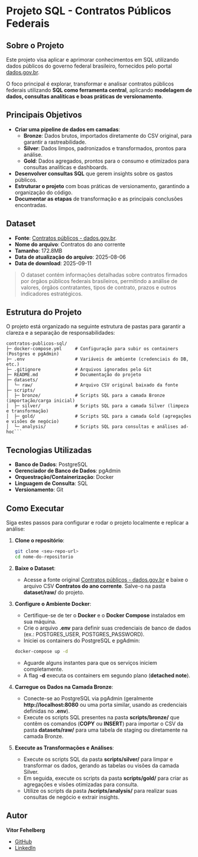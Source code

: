 # Projeto SQL - Contratos Públicos Federais

## Sobre o Projeto
Este projeto visa aplicar e aprimorar conhecimentos em SQL utilizando dados públicos do governo federal brasileiro, fornecidos pelo portal [dados.gov.br](https://dados.gov.br).

O foco principal é explorar, transformar e analisar contratos públicos federais utilizando **SQL como ferramenta central**, aplicando **modelagem de dados, consultas analíticas e boas práticas de versionamento**.

## Principais Objetivos

- **Criar uma pipeline de dados em camadas**:
    - **Bronze**: Dados brutos, importados diretamente do CSV original, para garantir a rastreabilidade.
    - **Silver**: Dados limpos, padronizados e transformados, prontos para análise.
    - **Gold**: Dados agregados, prontos para o consumo e otimizados para consultas analíticas e dashboards.
- **Desenvolver consultas SQL** que gerem insights sobre os gastos públicos.
- **Estruturar o projeto** com boas práticas de versionamento, garantindo a organização do código. 
- **Documentar as etapas** de transformação e as principais conclusões encontradas.

## Dataset

- **Fonte**: [Contratos públicos - dados.gov.br](https://dados.gov.br/dados/conjuntos-dados/comprasgovbr-contratos).
- **Nome do arquivo**: Contratos do ano corrente
- **Tamanho**: 172.8MB
- **Data de atualização do arquivo**: 2025-08-06 
- **Data de download**: 2025-09-11

> O dataset contém informações detalhadas sobre contratos firmados por órgãos públicos federais brasileiros, permitindo a análise de valores, órgãos contratantes, tipos de contrato, prazos e outros indicadores estratégicos.

## Estrutura do Projeto

O projeto está organizado na seguinte estrutura de pastas para garantir a clareza e a separação de responsabilidades:

```text
contratos-publicos-sql/
├─ docker-compose.yml     # Configuração para subir os containers (Postgres e pgAdmin)
├─ .env                   # Variáveis de ambiente (credenciais do DB, etc.)
├─ .gitignore             # Arquivos ignorados pelo Git
├─ README.md              # Documentação do projeto
├─ datasets/
│  └─ raw/                # Arquivo CSV original baixado da fonte
├─ scripts/
│  ├─ bronze/             # Scripts SQL para a camada Bronze (importação/carga inicial)
│  ├─ silver/             # Scripts SQL para a camada Silver (limpeza e transformação)
│  ├─ gold/               # Scripts SQL para a camada Gold (agregações e visões de negócio)
│  └─ analysis/           # Scripts SQL para consultas e análises ad-hoc```
```

## Tecnologias Utilizadas

- **Banco de Dados**: PostgreSQL
- **Gerenciador de Banco de Dados**: pgAdmin
- **Orquestração/Containerização**: Docker
- **Linguagem de Consulta**: SQL
- **Versionamento**: Git

## Como Executar

Siga estes passos para configurar e rodar o projeto localmente e replicar a análise:

1.  **Clone o repositório**:
    ```bash
    git clone <seu-repo-url>
    cd nome-do-repositorio
    ```
2. **Baixe o Dataset**:
    - Acesse a fonte original [Contratos públicos - dados.gov.br](https://dados.gov.br/dados/conjuntos-dados/comprasgovbr-contratos) e baixe o arquivo CSV **Contratos do ano corrente**. Salve-o na pasta **dataset/raw/** do projeto.
3.  **Configure o Ambiente Docker**:
    - Certifique-se de ter o **Docker** e o **Docker Compose** instalados em sua máquina.
    - Crie o arquivo **.env** para definir suas credenciais de banco de dados (ex.: POSTGRES_USER, POSTGRES_PASSWORD).
    - Iniciei os containers do PostgreSQL e pgAdmin:
    ```bash
    docker-compose up -d
    ```
    - Aguarde alguns instantes para que os serviços iniciem completamente.
    - A flag **-d** executa os containers em segundo plano (**detached note**).
    
4.  **Carregue os Dados na Camada Bronze**:
    - Conecte-se ao PostgreSQL via pgAdmin (geralmente **http://localhost:8080** ou uma porta similar, usando as credenciais definidas no **.env**).
    - Execute os scripts SQL presentes na pasta **scripts/bronze/** que contêm os comandos (**COPY** ou **INSERT**) para importar o CSV da pasta **datasets/raw/** para uma tabela de staging ou diretamente na camada Bronze.
5.  **Execute as Transformações e Análises**:
    - Execute os scripts SQL da pasta **scripts/silver/** para limpar e transformar os dados, gerando as tabelas ou visões da camada Silver.
    - Em seguida, execute os scripts da pasta **scripts/gold/** para criar as agregações e visões otimizadas para consulta.
    - Utilize os scripts da pasta **/scripts/analysis/** para realizar suas consultas de negócio e extrair insights.
    
## Autor

**Vitor Fehelberg**

- [GitHub](https://github.com/vitorfehelberg)
- [LinkedIn](https://www.linkedin.com/in/vitor-fehelberg-851156101/)